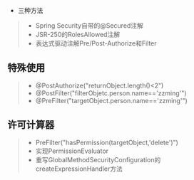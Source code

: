 * 三种方法
>* Spring Security自带的@Secured注解
>* JSR-250的RolesAllowed注解
>* 表达式驱动注解Pre/Post-Authorize和Filter
## 特殊使用
>* @PostAuthorize("returnObject.length()<2")
>* @PostFilter("filterObjetc.person.name=='zzming'")
>* @PreFilter("targetObject.person.name=='zzming'")
## 许可计算器
>* PreFilter("hasPermission(targetObject,'delete')")
>* 实现PermissionEvaluator
>* 重写GlobalMethodSecurityConfiguration的createExpressionHandler方法